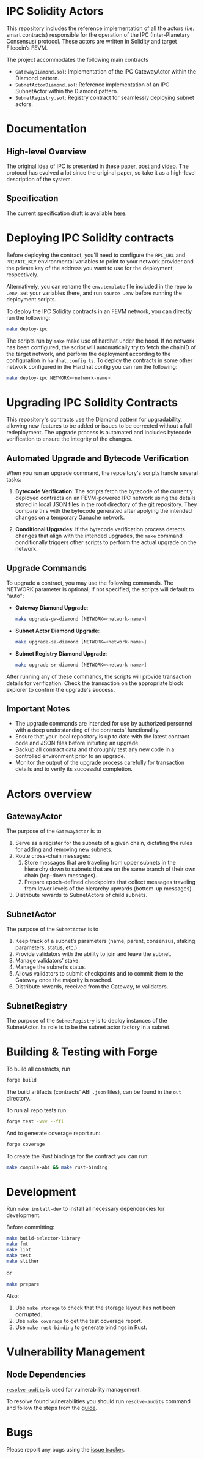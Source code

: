 # IPC Solidity Actors

This repository includes the reference implementation of all the actors (i.e. smart contracts)
responsible for the operation of the IPC (Inter-Planetary Consensus) protocol.
These actors are written in Solidity and target Filecoin’s FEVM.

The project accommodates the following main contracts

-   `GatewayDiamond.sol`: Implementation of the IPC GatewayActor within the Diamond pattern.
-   `SubnetActorDiamond.sol`: Reference implementation of an IPC SubnetActor within the Diamond pattern.
-   `SubnetRegistry.sol`: Registry contract for seamlessly deploying subnet actors.

# Documentation

## High-level Overview

The original idea of IPC is presented in these [paper](https://research.protocol.ai/publications/hierarchical-consensus-a-horizontal-scaling-framework-for-blockchains/delarocha2022.pdf), [post](https://docs.filecoin.io/basics/interplanetary-consensus/overview/) and [video](https://www.youtube.com/watch?v=G7d5KNRZdp0). The protocol has evolved a lot since the original paper, so take it as a high-level description of the system.

## Specification

The current specification draft is available [here](https://github.com/consensus-shipyard/IPC-design-reference-spec/blob/main/main.pdf).

# Deploying IPC Solidity contracts

Before deploying the contract, you'll need to configure the `RPC_URL` and `PRIVATE_KEY` environmental variables
to point to your network provider and the private key of the address you want to use for the deployment, respectively.

Alternatively, you can rename the `env.template` file included in the repo to `.env`, set your variables there,
and run `source .env` before running the deployment scripts.

To deploy the IPC Solidity contracts in an FEVM network, you can directly run the following:

```bash
make deploy-ipc
```

The scripts run by `make` make use of hardhat under the hood.
If no network has been configured, the script will automatically try to fetch the chainID of the target network,
and perform the deployment according to the configuration in `hardhat.config.ts`.
To deploy the contracts in some other network configured in the Hardhat config you can run the following:

```bash
make deploy-ipc NETWORK=<network-name>
```

# Upgrading IPC Solidity Contracts

This repository's contracts use the Diamond pattern for upgradability,
allowing new features to be added or issues to be corrected without a full redeployment.
The upgrade process is automated and includes bytecode verification to ensure the integrity of the changes.

## Automated Upgrade and Bytecode Verification

When you run an upgrade command, the repository's scripts handle several tasks:

1. **Bytecode Verification**: The scripts fetch the bytecode of the currently deployed contracts on an FEVM-powered IPC network using the details stored in local JSON files in the root directory of the git repository. They compare this with the bytecode generated after applying the intended changes on a temporary Ganache network.

2. **Conditional Upgrades**: If the bytecode verification process detects changes that align with the intended upgrades, the `make` command conditionally triggers other scripts to perform the actual upgrade on the network.

## Upgrade Commands

To upgrade a contract, you may use the following commands.
The NETWORK parameter is optional; if not specified, the scripts will default to "auto":

-   **Gateway Diamond Upgrade**:

    ```bash
    make upgrade-gw-diamond [NETWORK=<network-name>]
    ```

-   **Subnet Actor Diamond Upgrade**:

    ```bash
    make upgrade-sa-diamond [NETWORK=<network-name>]
    ```

-   **Subnet Registry Diamond Upgrade**:
    ```bash
    make upgrade-sr-diamond [NETWORK=<network-name>]
    ```

After running any of these commands, the scripts will provide transaction details for verification.
Check the transaction on the appropriate block explorer to confirm the upgrade's success.

## Important Notes

-   The upgrade commands are intended for use by authorized personnel with a deep understanding of the contracts' functionality.
-   Ensure that your local repository is up to date with the latest contract code and JSON files before initiating an upgrade.
-   Backup all contract data and thoroughly test any new code in a controlled environment prior to an upgrade.
-   Monitor the output of the upgrade process carefully for transaction details and to verify its successful completion.

# Actors overview

## GatewayActor

The purpose of the `GatewayActor` is to

1. Serve as a register for the subnets of a given chain, dictating the rules for adding and removing new subnets.
2. Route cross-chain messages:
    1. Store messages that are traveling from upper subnets in the hierarchy down to subnets that are on the same branch of their own chain (top-down messages).
    2. Prepare epoch-defined checkpoints that collect messages traveling from lower levels of the hierarchy upwards (bottom-up messages).
3. Distribute rewards to SubnetActors of child subnets.`

## SubnetActor

The purpose of the `SubnetActor` is to

1. Keep track of a subnet’s parameters (name, parent, consensus, staking parameters, status, etc.)
2. Provide validators with the ability to join and leave the subnet.
3. Manage validators’ stake.
4. Manage the subnet’s status.
5. Allows validators to submit checkpoints and to commit them to the Gateway once the majority is reached.
6. Distribute rewards, received from the Gateway, to validators.

## SubnetRegistry

The purpose of the `SubnetRegistry` is to deploy instances of the SubnetActor. Its role is to be the subnet actor factory in a subnet.

# Building & Testing with Forge

To build all contracts, run

```bash
forge build
```

The build artifacts (contracts’ ABI `.json` files), can be found in the `out` directory.

To run all repo tests run

```bash
forge test -vvv --ffi
```

And to generate coverage report run:

```bash
forge coverage
```

To create the Rust bindings for the contract you can run:

```bash
make compile-abi && make rust-binding
```

# Development

Run `make install-dev` to install all necessary dependencies for development.

Before committing:

```bash
make build-selector-library
make fmt
make lint
make test
make slither
```

or

```bash
make prepare
```

Also:

1. Use `make storage` to check that the storage layout has not been corrupted.
2. Use `make coverage` to get the test coverage report.
3. Use `make rust-binding` to generate bindings in Rust.

# Vulnerability Management

## Node Dependencies

[`resolve-audits`](https://github.com/naugtur/npm-audit-resolver) is used for vulnerability management.

To resolve found vulnerabilities you should run `resolve-audits` command and follow the steps from the [guide](https://github.com/naugtur/npm-audit-resolver?tab=readme-ov-file#usage).

# Bugs

Please report any bugs using the [issue tracker](https://github.com/consensus-shipyard/ipc/issues).
